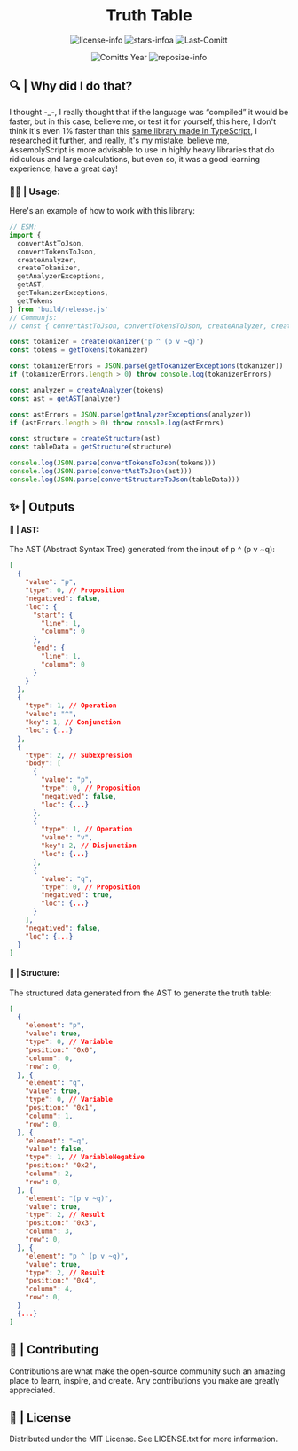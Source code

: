 <div align="center">

# Truth Table

![license-info](https://img.shields.io/github/license/Ashu11-A/truth-table-wasm?style=for-the-badge&colorA=302D41&colorB=f9e2af&logoColor=f9e2af)
![stars-infoa](https://img.shields.io/github/stars/Ashu11-A/truth-table-wasm?colorA=302D41&colorB=f9e2af&style=for-the-badge)
![Last-Comitt](https://img.shields.io/github/last-commit/Ashu11-A/truth-table-wasm?style=for-the-badge&colorA=302D41&colorB=b4befe)

![Comitts Year](https://img.shields.io/github/commit-activity/y/Ashu11-A/truth-table-wasm?style=for-the-badge&colorA=302D41&colorB=f9e2af&logoColor=f9e2af&authorFilter=Ashu11-A&label=COMMIT+ACTIVITY)
![reposize-info](https://img.shields.io/github/languages/code-size/Ashu11-A/truth-table-wasm?style=for-the-badge&colorA=302D41&colorB=90dceb)

</div>

## 🔍 | Why did I do that?

I thought -_-, I really thought that if the language was “compiled” it would be faster, but in this case, believe me, or test it for yourself, this here, I don't think it's even 1% faster than this [same library made in TypeScript](https://github.com/Ashu11-A/truth-table), I researched it further, and really, it's my mistake, believe me, AssemblyScript is more advisable to use in highly heavy libraries that do ridiculous and large calculations, but even so, it was a good learning experience, have a great day!

### 👨‍💻 | Usage:
Here's an example of how to work with this library:
```ts
// ESM:
import {
  convertAstToJson,
  convertTokensToJson,
  createAnalyzer,
  createTokanizer,
  getAnalyzerExceptions,
  getAST,
  getTokanizerExceptions,
  getTokens
} from 'build/release.js'
// Communjs:
// const { convertAstToJson, convertTokensToJson, createAnalyzer, createTokanizer, getAnalyzerExceptions, getAST, getTokanizerExceptions, getTokens } = require('build/release.js')

const tokanizer = createTokanizer('p ^ (p v ~q)')
const tokens = getTokens(tokanizer)

const tokanizerErrors = JSON.parse(getTokanizerExceptions(tokanizer))
if (tokanizerErrors.length > 0) throw console.log(tokanizerErrors)

const analyzer = createAnalyzer(tokens)
const ast = getAST(analyzer)

const astErrors = JSON.parse(getAnalyzerExceptions(analyzer))
if (astErrors.length > 0) throw console.log(astErrors)

const structure = createStructure(ast)
const tableData = getStructure(structure)

console.log(JSON.parse(convertTokensToJson(tokens)))
console.log(JSON.parse(convertAstToJson(ast)))
console.log(JSON.parse(convertStructureToJson(tableData)))
```

## ✨ | Outputs

#### 📜 | AST:
The AST (Abstract Syntax Tree) generated from the input of p ^ (p v ~q):
```json
[
  {
    "value": "p",
    "type": 0, // Proposition
    "negatived": false,
    "loc": {
      "start": {
        "line": 1,
        "column": 0
      },
      "end": {
        "line": 1,
        "column": 0
      }
    }
  },
  {
    "type": 1, // Operation
    "value": "^",
    "key": 1, // Conjunction
    "loc": {...}
  },
  {
    "type": 2, // SubExpression
    "body": [
      {
        "value": "p",
        "type": 0, // Proposition
        "negatived": false,
        "loc": {...}
      },
      {
        "type": 1, // Operation
        "value": "v",
        "key": 2, // Disjunction
        "loc": {...}
      },
      {
        "value": "q",
        "type": 0, // Proposition
        "negatived": true,
        "loc": {...}
      }
    ],
    "negatived": false,
    "loc": {...}
  }
]
```

#### 📃 | Structure:
The structured data generated from the AST to generate the truth table:
```json
[
  {
    "element": "p",
    "value": true,
    "type": 0, // Variable
    "position:" "0x0",
    "column": 0,
    "row": 0,
  }, {
    "element": "q",
    "value": true,
    "type": 0, // Variable
    "position:" "0x1",
    "column": 1,
    "row": 0,
  }, {
    "element": "~q",
    "value": false,
    "type": 1, // VariableNegative
    "position:" "0x2",
    "column": 2,
    "row": 0,
  }, {
    "element": "(p v ~q)",
    "value": true,
    "type": 2, // Result
    "position:" "0x3",
    "column": 3,
    "row": 0,
  }, {
    "element": "p ^ (p v ~q)",
    "value": true,
    "type": 2, // Result
    "position:" "0x4",
    "column": 4,
    "row": 0,
  }
  {...}
]
```

## 🤝 | Contributing
Contributions are what make the open-source community such an amazing place to learn, inspire, and create. Any contributions you make are greatly appreciated.

## 📝 | License
Distributed under the MIT License. See LICENSE.txt for more information.
